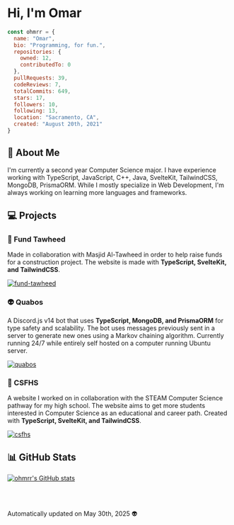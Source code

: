 # Hi, I'm Omar

```js
const ohmrr = {
  name: "Omar",
  bio: "Programming, for fun.",
  repositories: {
    owned: 12,
    contributedTo: 0
  },
  pullRequests: 39,
  codeReviews: 7,
  totalCommits: 649,
  stars: 17,
  followers: 10,
  following: 13,
  location: "Sacramento, CA",
  created: "August 20th, 2021"
}
```

## 🌃 About Me

I'm currently a second year Computer Science major. I have experience working with TypeScript, JavaScript, C++, Java, SvelteKit, TailwindCSS, MongoDB, PrismaORM. While I mostly specialize in Web Development, I'm always working on learning more languages and frameworks.

## 💻 Projects

### 🤝 Fund Tawheed

Made in collaboration with Masjid Al-Tawheed in order to help raise funds for a construction project. The website is made with **TypeScript, SvelteKit, and TailwindCSS**. 

[![fund-tawheed](https://github-readme-stats.vercel.app/api/pin/?username=ohmrr&repo=tawheed-website&show_owner=false&theme=dark)](https://github.com/ohmrr/tawheed-website)

### 👽 Quabos

A Discord.js v14 bot that uses **TypeScript, MongoDB, and PrismaORM** for type safety and scalability. The bot uses messages previously sent in a server to generate new ones using a Markov chaining algorithm. Currently running 24/7 while entirely self hosted on a computer running Ubuntu server.

[![quabos](https://github-readme-stats.vercel.app/api/pin/?username=ohmrr&repo=quabos-discord&show_owner=false&theme=dark)](https://github.com/ohmrr/quabos-discord)

### 🏫 CSFHS

A website I worked on in collaboration with the STEAM Computer Science pathway for my high school. The website aims to get more students interested in Computer Science as an educational and career path. Created with **TypeScript, SvelteKit, and TailwindCSS**.

[![csfhs](https://github-readme-stats.vercel.app/api/pin/?username=nurikimchi&repo=csfhs&show_owner=false&theme=dark)](https://github.com/nurikimchi/csfhs)

## 📊 GitHub Stats

[![ohmrr's GitHub stats](https://github-readme-stats.vercel.app/api?username=ohmrr&show_icons=true&theme=dark)](https://github.com/ohmrr)

<br />
<br />

Automatically updated on May 30th, 2025 👽